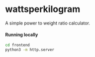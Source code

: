 # wattsperkilogram

A simple power to weight ratio calculator.

#### Running locally
```bash
cd frontend
python3 -m http.server
```